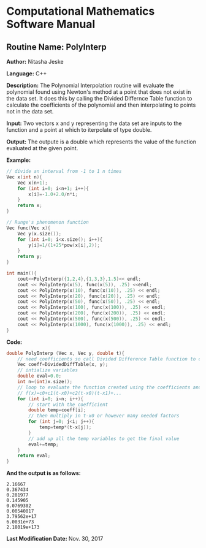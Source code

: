 # Computational Mathematics Software Manual

## **Routine Name:** PolyInterp

**Author:** Nitasha Jeske

**Language:** C++

**Description:** The Polynomial Interpolation routine will evaluate the polynomial found using Newton's method at a point that does not exist in the data set. It does this by calling the Divided Differnce Table function to calculate the coefficients of the polynomial and then interpolating to points not in the data set. 

**Input:**  Two vectors x and y representing the data set are inputs to the function and a point at which to iterpolate of type double.

**Output:**  The outpute is a double which represents the value of the function evaluated at the given point.

**Example:**

```C++
// divide an interval from -1 to 1 n times
Vec x(int n){
    Vec x(n+1);
    for (int i=0; i<n+1; i++){
        x[i]=-1.0+2.0/n*i;
    }
    return x;
}

// Runge's phenomenon function
Vec func(Vec x){
    Vec y(x.size());
    for (int i=0; i<x.size(); i++){
        y[i]=1/(1+25*pow(x[i],2));
    }
    return y;
}

int main(){
    cout<<PolyInterp({1,2,4},{1,3,3},1.5)<< endl;
    cout << PolyInterp(x(5), func(x(5)), .25) <<endl;
    cout << PolyInterp(x(10), func(x(10)), .25) << endl;
    cout << PolyInterp(x(20), func(x(20)), .25) << endl;
    cout << PolyInterp(x(50), func(x(50)), .25) << endl;
    cout << PolyInterp(x(100), func(x(100)), .25) << endl;
    cout << PolyInterp(x(200), func(x(200)), .25) << endl;
    cout << PolyInterp(x(500), func(x(500)), .25) << endl;
    cout << PolyInterp(x(1000), func(x(1000)), .25) << endl;
}
```

**Code:**
```C++
double PolyInterp (Vec x, Vec y, double t){
    // need coefficients so call Divided Difference Table function to calculate them
    Vec coeff=DividedDiffTable(x, y);
    // intialize variables
    double eval=0.0;
    int n=(int)x.size();
    // loop to evaluate the function created using the coefficients and vector x with a given t
    // f(x)=c0+c1(t-x0)+c2(t-x0)(t-x1)+...
    for (int i=0; i<n; i++){
        // start with the coefficient
        double temp=coeff[i];
        // then multiply in t-x0 or however many needed factors
        for (int j=0; j<i; j++){
            temp=temp*(t-x[j]);
        }
        // add up all the temp variables to get the final value
        eval+=temp;
    }
    return eval;
}
```

**And the output is as follows:**  
```
2.16667
0.367434
0.281977
0.145905
0.0769302
0.00540817
3.79562e+17
6.0031e+73
2.18019e+173
```

**Last Modification Date:**
Nov. 30, 2017
